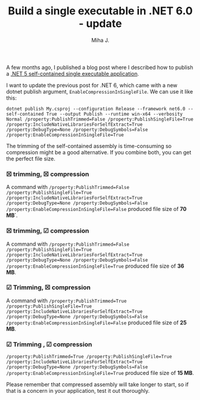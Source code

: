 ﻿---
layout: post
title: Build a single executable in .NET 6.0 - update
excerpt_separator: <!--more-->
author: Miha J.
tags: net6, c#
---
A few months ago, I published a blog post where I described how to publish a [.NET 5 self-contained single executable application](https://www.mihajakovac.com/build-dotnet-single-exe/).

I want to update the previous post for .NET 6, which came with a new dotnet publish argument, `EnableCompressionInSingleFile`. We can use it like this:

`dotnet publish My.csproj --configuration Release --framework net6.0 --self-contained True --output Publish --runtime win-x64 --verbosity Normal /property:PublishTrimmed=False /property:PublishSingleFile=True /property:IncludeNativeLibrariesForSelfExtract=True /property:DebugType=None /property:DebugSymbols=False /property:EnableCompressionInSingleFile=True`

The trimming of the self-contained assembly is time-consuming so compression might be a good alternative. If you combine both, you can get the perfect file size.

### ☒ trimming, ☒ compression
A command with `/property:PublishTrimmed=False /property:PublishSingleFile=True /property:IncludeNativeLibrariesForSelfExtract=True /property:DebugType=None /property:DebugSymbols=False /property:EnableCompressionInSingleFile=False` produced file size of **70 MB˙**.

### ☒ trimming, ☑ compression
A command with `/property:PublishTrimmed=False /property:PublishSingleFile=True /property:IncludeNativeLibrariesForSelfExtract=True /property:DebugType=None /property:DebugSymbols=False /property:EnableCompressionInSingleFile=True` produced file size of **36 MB**.

### ☑ Trimming, ☒ compression
A command with `/property:PublishTrimmed=True /property:PublishSingleFile=True /property:IncludeNativeLibrariesForSelfExtract=True /property:DebugType=None /property:DebugSymbols=False /property:EnableCompressionInSingleFile=False` produced file size of **25 MB**.

### ☑ Trimming , ☑ compression
`/property:PublishTrimmed=True /property:PublishSingleFile=True /property:IncludeNativeLibrariesForSelfExtract=True /property:DebugType=None /property:DebugSymbols=False /property:EnableCompressionInSingleFile=True` produced file size of **15 MB**.

Please remember that compressed assembly will take longer to start, so if that is a concern in your application, test it out thoroughly.
